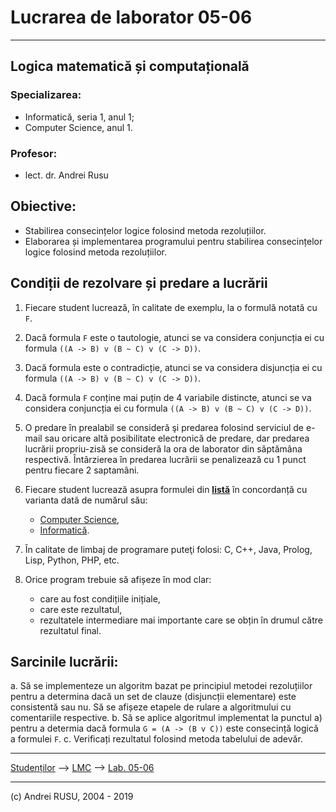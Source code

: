 # Lucrarea de laborator 05-06

---

## Logica matematică și computațională

### Specializarea: 

* Informatică, seria 1, anul 1; 
* Computer Science, anul 1.

### Profesor:

* lect. dr. Andrei Rusu

## Obiective:
* Stabilirea consecințelor logice folosind metoda rezoluțiilor.
* Elaborarea și implementarea programului pentru stabilirea consecințelor logice folosind metoda rezoluțiilor.

## Condiții de rezolvare și predare a lucrării

1. Fiecare student lucrează, în calitate de exemplu, la o formulă notată cu `F`.
2. Dacă formula `F` este o tautologie, atunci se va considera conjuncția ei cu formula `((A -> B) v (B ~ C) v (C -> D))`. 

2. Dacă formula este o contradicție, atunci se va considera disjuncția ei cu formula `((A -> B) v (B ~ C) v (C -> D))`.

2. Dacă formula `F` conține mai puțin de 4 variabile distincte, atunci se va considera conjuncția ei cu formula `((A -> B) v (B ~ C) v (C -> D))`.

3. O predare în prealabil se consideră şi predarea folosind serviciul de e-mail sau oricare altă posibilitate electronică de predare, dar predarea lucrării propriu-zisă se consideră la ora de laborator din săptămâna respectivă. Întârzierea în predarea lucrării se penalizează cu 1 punct pentru fiecare 2 saptamâni.
4. Fiecare student lucrează asupra formulei din **[listă](./LC_Lab_01_Lista_formule.html)**  în concordanță cu varianta dată de numărul său:
   * [Computer Science](./cs1.html),
   * [Informatică](./info1s1.html). 
5. În calitate de limbaj de programare puteţi folosi: C, C++, Java, Prolog, Lisp, Python, PHP, etc.
6. Orice program trebuie să afișeze în mod clar:
   - care au fost condițiile inițiale,
   - care este rezultatul,
   - rezultatele intermediare mai importante care se obțin în drumul către rezultatul final. 

## Sarcinile lucrării:

a. Să se implementeze un algoritm bazat pe principiul metodei rezoluțiilor pentru a determina dacă un set de clauze (disjuncții elementare) este consistentă sau nu. Să se afișeze etapele de rulare a algoritmului cu comentariile respective.
b. Să se aplice algoritmul implementat la punctul a) pentru a determia dacă formula `G = (A -> (B v C))` este consecință logică a formulei `F`. 
c. Verificați rezultatul folosind metoda tabelului de adevăr.


---

[Studenților](./) --> [LMC](./index-LC-info1.html) --> [Lab. 05-06]()

---

(c) Andrei RUSU, 2004 - 2019
